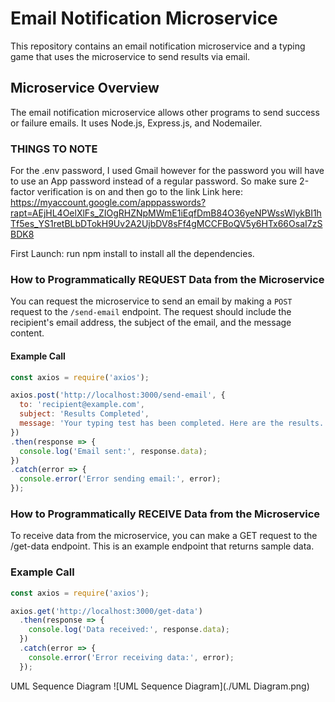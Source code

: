 # Email Notification Microservice
This repository contains an email notification microservice and a typing game that uses the microservice to send results via email. 

## Microservice Overview
The email notification microservice allows other programs to send success or failure emails. It uses Node.js, Express.js, and Nodemailer.

### THINGS TO NOTE
For the .env password, I used Gmail however for the password you will have to use an App password instead of a regular password. So make sure 2-factor verification is on and then go to the link
Link here: https://myaccount.google.com/apppasswords?rapt=AEjHL4OelXlFs_ZIOgRHZNpMWmE1iEqfDmB84O36yeNPWssWlykBI1hTf5es_YS1retBLbDTokH9Uv2A2UjbDV8sFf4gMCCFBoQV5y6HTx66OsaI7zSBDK8

First Launch: run npm install to install all the dependencies. 


### How to Programmatically REQUEST Data from the Microservice
You can request the microservice to send an email by making a `POST` request to the `/send-email` endpoint. The request should include the recipient's email address, the subject of the email, and the message content.

#### Example Call
```javascript
const axios = require('axios');

axios.post('http://localhost:3000/send-email', {
  to: 'recipient@example.com',
  subject: 'Results Completed',
  message: 'Your typing test has been completed. Here are the results...'
})
.then(response => {
  console.log('Email sent:', response.data);
})
.catch(error => {
  console.error('Error sending email:', error);
});  
```


### How to Programmatically RECEIVE Data from the Microservice
To receive data from the microservice, you can make a GET request to the /get-data endpoint. This is an example endpoint that returns sample data.

### Example Call
```javascript
const axios = require('axios');

axios.get('http://localhost:3000/get-data')
  .then(response => {
    console.log('Data received:', response.data);
  })
  .catch(error => {
    console.error('Error receiving data:', error);
  });
```

UML Sequence Diagram
![UML Sequence Diagram](./UML Diagram.png)
